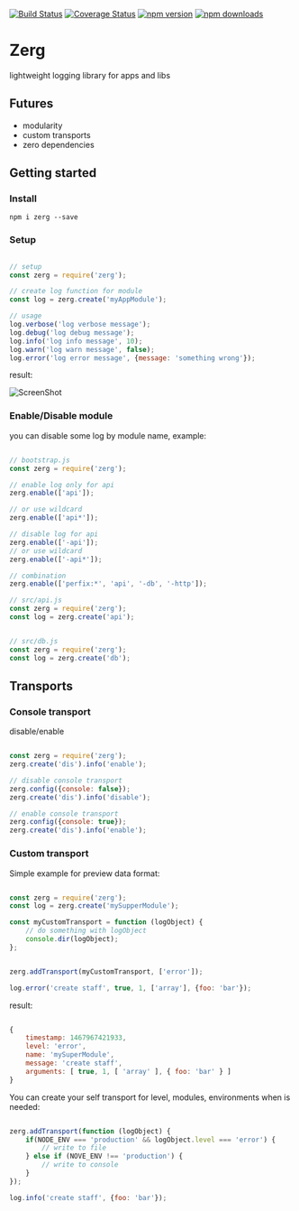 [![Build Status](https://travis-ci.org/ahiipsa/zerg.svg?branch=master)](https://travis-ci.org/ahiipsa/zerg)
[![Coverage Status](https://coveralls.io/repos/github/ahiipsa/zerg/badge.svg?branch=master)](https://coveralls.io/github/ahiipsa/zerg?branch=master)
[![npm version](https://badge.fury.io/js/zerg.svg)](https://badge.fury.io/js/zerg)
[![npm downloads](https://img.shields.io/npm/dm/zerg.svg)](https://www.npmjs.com/package/zerg)

# Zerg

lightweight logging library for apps and libs

## Futures

- modularity 
- custom transports
- zero dependencies


## Getting started

### Install

`npm i zerg --save`

### Setup

```js

// setup
const zerg = require('zerg');

// create log function for module
const log = zerg.create('myAppModule');

// usage
log.verbose('log verbose message');
log.debug('log debug message');
log.info('log info message', 10);
log.warn('log warn message', false);
log.error('log error message', {message: 'something wrong'});

```

result:

![ScreenShot](https://raw.github.com/ahiipsa/zerg/master/example/example.png)


### Enable/Disable module

you can disable some log by module name, example:

```js

// bootstrap.js
const zerg = require('zerg');

// enable log only for api
zerg.enable(['api']);

// or use wildcard
zerg.enable(['api*']);

// disable log for api
zerg.enable(['-api']);
// or use wildcard
zerg.enable(['-api*']);

// combination
zerg.enable(['perfix:*', 'api', '-db', '-http']);

// src/api.js
const zerg = require('zerg');
const log = zerg.create('api');


// src/db.js
const zerg = require('zerg');
const log = zerg.create('db');

```

## Transports

### Console transport

disable/enable

```js

const zerg = require('zerg');
zerg.create('dis').info('enable');

// disable console transport
zerg.config({console: false});
zerg.create('dis').info('disable');

// enable console transport
zerg.config({console: true});
zerg.create('dis').info('enable');

```

### Custom transport


Simple example for preview data format:

```js

const zerg = require('zerg');
const log = zerg.create('mySupperModule');

const myCustomTransport = function (logObject) {
    // do something with logObject
    console.dir(logObject);
};


zerg.addTransport(myCustomTransport, ['error']);

log.error('create staff', true, 1, ['array'], {foo: 'bar'});

```

result:

```js

{
    timestamp: 1467967421933,
    level: 'error',
    name: 'mySuperModule',
    message: 'create staff',
    arguments: [ true, 1, [ 'array' ], { foo: 'bar' } ]
}

```

You can create your self transport for level, modules, environments
when is needed:

```js

zerg.addTransport(function (logObject) {
    if(NODE_ENV === 'production' && logObject.level === 'error') {
        // write to file
    } else if (NOVE_ENV !== 'production') {
        // write to console
    }
});

log.info('create staff', {foo: 'bar'});

```
